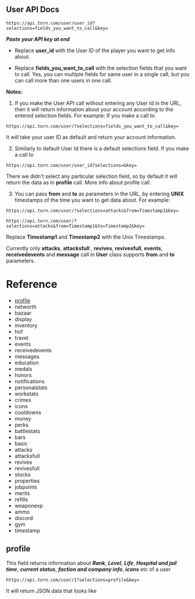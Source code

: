 ## User API Docs
```
https://api.torn.com/user/user_id?selections=fields_you_want_to_call&key=
```
***Paste  your API key at end***



- Replace **user_id** with the User ID of the player you want to get info about.

- Replace **fields_you_want_to_call** with the selection fields that you want to call. Yes, you can multiple fields for same user in a single call, but you can call more than one users in one call.

**Notes:**

1.  If you make the User API call without entering any User Id in the URL, then it will return information about your account according to the entered selection fields. For example: If you make a call to
```
https://api.torn.com/user/?selections=fields_you_want_to_call&key=
```
It will take your user ID as default and return your account information.

2. Similarly to default User Id there is a default selections field. If you make a call to  
```
https://api.torn.com/user/user_id?selections=&key=
```
There we didn't select any particular selection field, so by default it will return the data as in **profile** call. More info about profile call.

3. You can pass **from** and **to** as parameters in the URL, by entering **UNIX** timestamps of the time you want to get data about. For example:
```
https://api.torn.com/user/?selections=attacks&from=Timestamp1&key=
```
```
https://api.torn.com/user/?selections=attacks&from=Timestamp1&to=Timestamp2&key=
```
Replace **Timestamp1**  and **Timestamp2** with the Unix Timestamps.

Currently only **attacks**,  **attacksfull** , **revives**, **revivesfull**, **events**, **receivedevents** and **message** call in **User** class supports **from** and  **to** parameters.


# Reference
- [profile](#profile)
- networth
-  bazaar
-  display
-  inventory
-  hof
-  travel
-  events
-  receivedevents
-  messages
-  education
-  medals
-  honors
-  notifications
-  personalstats
-  workstats
-  crimes
-  icons
-  cooldowns
-  money
-  perks
-  battlestats
-  bars
-  basic
-  attacks
-  attacksfull
-  revives
-  revivesfull
-  stocks
-  properties
-  jobpoints
-  merits
-  refills
-  weaponexp
-  ammo
-  discord
-  gym
-  timestamp


## profile

This field returns information about ***Rank***, ***Level***, ***Life***, ***Hospital and jail time***, ***current status***, ***faction and company info***, ***icons*** etc of a user

```
https://api.torn.com/user/1?selections=profile&key=
```
It will return JSON data that looks like 

